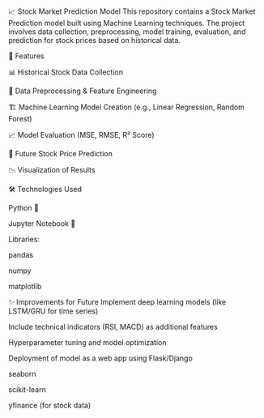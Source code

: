 📈 Stock Market Prediction Model
This repository contains a Stock Market Prediction model built using Machine Learning techniques. 
The project involves data collection, preprocessing, model training, evaluation,
and prediction for stock prices based on historical data.

🚀 Features

📊 Historical Stock Data Collection

🧹 Data Preprocessing & Feature Engineering

🏗️ Machine Learning Model Creation (e.g., Linear Regression, Random Forest)

📈 Model Evaluation (MSE, RMSE, R² Score)

🔮 Future Stock Price Prediction

📉 Visualization of Results

🛠️ Technologies Used

Python 🐍

Jupyter Notebook 📓

Libraries:

pandas

numpy

matplotlib

✨ Improvements for Future
Implement deep learning models (like LSTM/GRU for time series)

Include technical indicators (RSI, MACD) as additional features

Hyperparameter tuning and model optimization

Deployment of model as a web app using Flask/Django

seaborn

scikit-learn

yfinance (for stock data)
